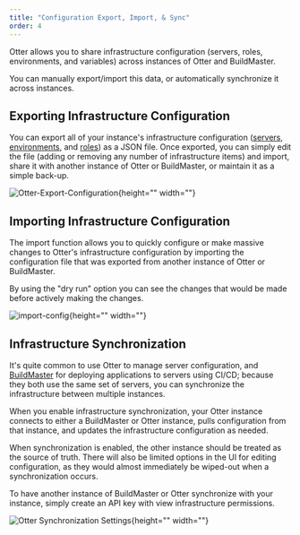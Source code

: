 ```yaml
---
title: "Configuration Export, Import, & Sync"
order: 4
---
```


Otter allows you to share infrastructure configuration (servers, roles, environments, and variables) across instances of Otter and BuildMaster.

You can manually export/import this data, or automatically synchronize it across instances.

## Exporting Infrastructure Configuration
You can export all of your instance's infrastructure configuration ([servers](/docs/otter/connecting-to-your-servers-with-otter/otter-servers-in-otter), [environments](/docs/otter/connecting-to-your-servers-with-otter/otter-modeling-infrastructure-environments), and [roles](/docs/otter/connecting-to-your-servers-with-otter/otter-modeling-infrastructure-server-roles)) as a JSON file. Once exported, you can simply edit the file (adding or removing any number of infrastructure items) and import, share it with another instance of Otter or BuildMaster, or maintain it as a simple back-up.

![Otter-Export-Configuration](/resources/docs/export-config.png){height="" width=""}

## Importing Infrastructure Configuration
The import function allows you to quickly configure or make massive changes to Otter's infrastructure configuration by importing the configuration file that was exported from another instance of Otter or BuildMaster.

By using the "dry run" option you can see the changes that would be made before actively making the changes.

![import-config](/resources/docs/import-config.png){height="" width=""}


## Infrastructure Synchronization
It's quite common to use Otter to manage server configuration, and [BuildMaster](/docs/buildmaster/overview) for deploying applications to servers using CI/CD; because they both use the same set of servers, you can synchronize the infrastructure between multiple instances.

When you enable infrastructure synchronization, your Otter instance connects to either a BuildMaster or Otter instance, pulls configuration from that instance, and updates the infrastructure configuration as needed.

When synchronization is enabled, the other instance should be treated as the source of truth. There will also be limited options in the UI for editing configuration, as they would almost immediately be wiped-out when a synchronization occurs.

To have another instance of BuildMaster or Otter synchronize with your instance, simply create an API key with view infrastructure permissions.

![Otter Synchronization Settings](/resources/docs/Otter%20Synchronization%20Settings.png){height="" width=""}
